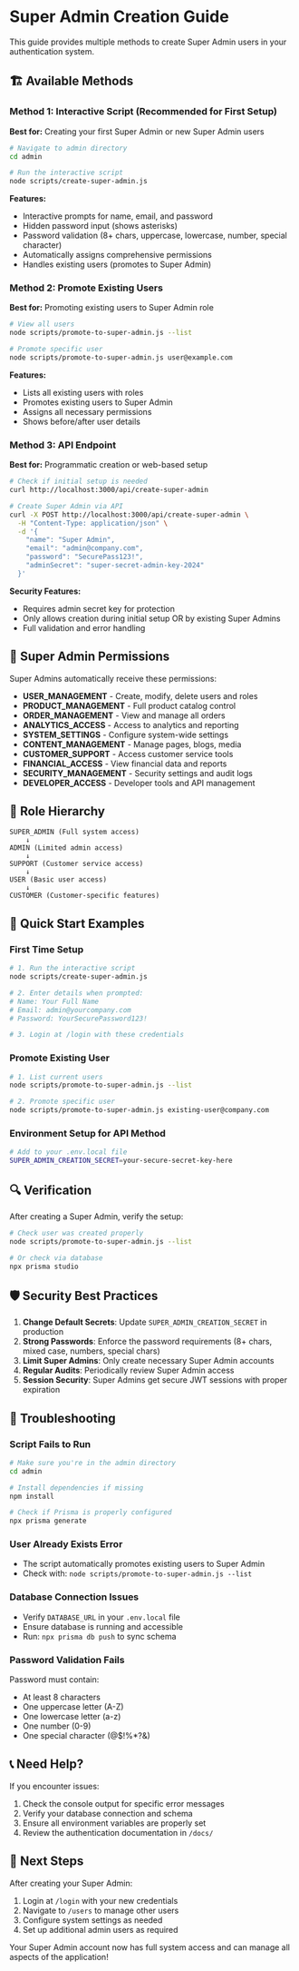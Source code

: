 # Super Admin Creation Guide

This guide provides multiple methods to create Super Admin users in your authentication system.

## 🏗️ Available Methods

### Method 1: Interactive Script (Recommended for First Setup)

**Best for:** Creating your first Super Admin or new Super Admin users

```bash
# Navigate to admin directory
cd admin

# Run the interactive script
node scripts/create-super-admin.js
```

**Features:**
- Interactive prompts for name, email, and password
- Hidden password input (shows asterisks)
- Password validation (8+ chars, uppercase, lowercase, number, special character)
- Automatically assigns comprehensive permissions
- Handles existing users (promotes to Super Admin)

### Method 2: Promote Existing Users

**Best for:** Promoting existing users to Super Admin role

```bash
# View all users
node scripts/promote-to-super-admin.js --list

# Promote specific user
node scripts/promote-to-super-admin.js user@example.com
```

**Features:**
- Lists all existing users with roles
- Promotes existing users to Super Admin
- Assigns all necessary permissions
- Shows before/after user details

### Method 3: API Endpoint

**Best for:** Programmatic creation or web-based setup

```bash
# Check if initial setup is needed
curl http://localhost:3000/api/create-super-admin

# Create Super Admin via API
curl -X POST http://localhost:3000/api/create-super-admin \
  -H "Content-Type: application/json" \
  -d '{
    "name": "Super Admin",
    "email": "admin@company.com",
    "password": "SecurePass123!",
    "adminSecret": "super-secret-admin-key-2024"
  }'
```

**Security Features:**
- Requires admin secret key for protection
- Only allows creation during initial setup OR by existing Super Admins
- Full validation and error handling

## 🔐 Super Admin Permissions

Super Admins automatically receive these permissions:

- **USER_MANAGEMENT** - Create, modify, delete users and roles
- **PRODUCT_MANAGEMENT** - Full product catalog control
- **ORDER_MANAGEMENT** - View and manage all orders
- **ANALYTICS_ACCESS** - Access to analytics and reporting
- **SYSTEM_SETTINGS** - Configure system-wide settings
- **CONTENT_MANAGEMENT** - Manage pages, blogs, media
- **CUSTOMER_SUPPORT** - Access customer service tools
- **FINANCIAL_ACCESS** - View financial data and reports
- **SECURITY_MANAGEMENT** - Security settings and audit logs
- **DEVELOPER_ACCESS** - Developer tools and API management

## 🎯 Role Hierarchy

```
SUPER_ADMIN (Full system access)
    ↓
ADMIN (Limited admin access)
    ↓
SUPPORT (Customer service access)
    ↓
USER (Basic user access)
    ↓
CUSTOMER (Customer-specific features)
```

## 🚀 Quick Start Examples

### First Time Setup
```bash
# 1. Run the interactive script
node scripts/create-super-admin.js

# 2. Enter details when prompted:
# Name: Your Full Name
# Email: admin@yourcompany.com
# Password: YourSecurePassword123!

# 3. Login at /login with these credentials
```

### Promote Existing User
```bash
# 1. List current users
node scripts/promote-to-super-admin.js --list

# 2. Promote specific user
node scripts/promote-to-super-admin.js existing-user@company.com
```

### Environment Setup for API Method
```bash
# Add to your .env.local file
SUPER_ADMIN_CREATION_SECRET=your-secure-secret-key-here
```

## 🔍 Verification

After creating a Super Admin, verify the setup:

```bash
# Check user was created properly
node scripts/promote-to-super-admin.js --list

# Or check via database
npx prisma studio
```

## 🛡️ Security Best Practices

1. **Change Default Secrets**: Update `SUPER_ADMIN_CREATION_SECRET` in production
2. **Strong Passwords**: Enforce the password requirements (8+ chars, mixed case, numbers, special chars)
3. **Limit Super Admins**: Only create necessary Super Admin accounts
4. **Regular Audits**: Periodically review Super Admin access
5. **Session Security**: Super Admins get secure JWT sessions with proper expiration

## 🐛 Troubleshooting

### Script Fails to Run
```bash
# Make sure you're in the admin directory
cd admin

# Install dependencies if missing
npm install

# Check if Prisma is properly configured
npx prisma generate
```

### User Already Exists Error
- The script automatically promotes existing users to Super Admin
- Check with: `node scripts/promote-to-super-admin.js --list`

### Database Connection Issues
- Verify `DATABASE_URL` in your `.env.local` file
- Ensure database is running and accessible
- Run: `npx prisma db push` to sync schema

### Password Validation Fails
Password must contain:
- At least 8 characters
- One uppercase letter (A-Z)
- One lowercase letter (a-z)  
- One number (0-9)
- One special character (@$!%*?&)

## 📞 Need Help?

If you encounter issues:

1. Check the console output for specific error messages
2. Verify your database connection and schema
3. Ensure all environment variables are properly set
4. Review the authentication documentation in `/docs/`

## 🎉 Next Steps

After creating your Super Admin:

1. Login at `/login` with your new credentials
2. Navigate to `/users` to manage other users
3. Configure system settings as needed
4. Set up additional admin users as required

Your Super Admin account now has full system access and can manage all aspects of the application!